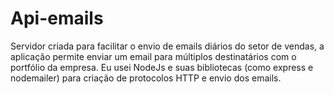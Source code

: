 # Api-emails

Servidor criada para facilitar o envio de emails diários do setor de vendas, a aplicação permite enviar um email para múltiplos destinatários com o portfólio da empresa. Eu usei NodeJs e suas bibliotecas (como express e nodemailer) para criação de protocolos HTTP e envio dos emails.
